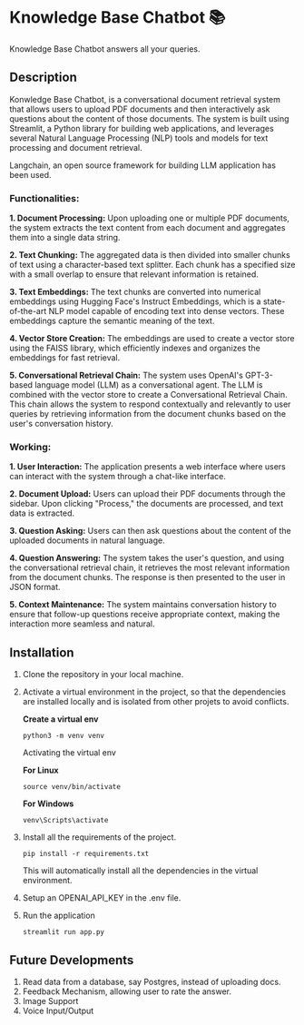 # Knowledge Base Chatbot 📚

Knowledge Base Chatbot answers all your queries.

## Description

Konwledge Base Chatbot, is a conversational document retrieval system that allows users to upload PDF documents and then interactively ask questions about the content of those documents. The system is built using Streamlit, a Python library for building web applications, and leverages several Natural Language Processing (NLP) tools and models for text processing and document retrieval.

Langchain, an open source framework for building LLM application has been used.

### Functionalities:

**1. Document Processing:** Upon uploading one or multiple PDF documents, the system extracts the text content from each document and aggregates them into a single data string.

**2. Text Chunking:** The aggregated data is then divided into smaller chunks of text using a character-based text splitter. Each chunk has a specified size with a small overlap to ensure that relevant information is retained.

**3. Text Embeddings:** The text chunks are converted into numerical embeddings using Hugging Face's Instruct Embeddings, which is a state-of-the-art NLP model capable of encoding text into dense vectors. These embeddings capture the semantic meaning of the text.

**4. Vector Store Creation:** The embeddings are used to create a vector store using the FAISS library, which efficiently indexes and organizes the embeddings for fast retrieval.

**5. Conversational Retrieval Chain:** The system uses OpenAI's GPT-3-based language model (LLM) as a conversational agent. The LLM is combined with the vector store to create a Conversational Retrieval Chain. This chain allows the system to respond contextually and relevantly to user queries by retrieving information from the document chunks based on the user's conversation history.

### Working:

**1. User Interaction:** The application presents a web interface where users can interact with the system through a chat-like interface.

**2. Document Upload:** Users can upload their PDF documents through the sidebar. Upon clicking "Process," the documents are processed, and text data is extracted.

**3. Question Asking:** Users can then ask questions about the content of the uploaded documents in natural language.

**4. Question Answering:** The system takes the user's question, and using the conversational retrieval chain, it retrieves the most relevant information from the document chunks. The response is then presented to the user in JSON format.

**5. Context Maintenance:** The system maintains conversation history to ensure that follow-up questions receive appropriate context, making the interaction more seamless and natural.

## Installation

1. Clone the repository in your local machine.
2. Activate a virtual environment in the project, so that the dependencies are installed locally and is isolated from other projets to avoid conflicts.

   **Create a virtual env**

   ```
   python3 -m venv venv
   ```

   Activating the virtual env

   **For Linux**

   ```
   source venv/bin/activate
   ```

   **For Windows**

   ```
   venv\Scripts\activate
   ```

3. Install all the requirements of the project.
   ```
   pip install -r requirements.txt
   ```
   This will automatically install all the dependencies in the virtual environment.
4. Setup an OPENAI_API_KEY in the .env file.
5. Run the application
   ```
   streamlit run app.py
   ```
## Future Developments
1. Read data from a database, say Postgres, instead of uploading docs.
2. Feedback Mechanism, allowing user to rate the answer.
3. Image Support
4. Voice Input/Output
